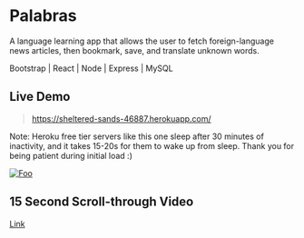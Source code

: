 # Palabras 
A language learning app that allows the user to fetch foreign-language news articles, then bookmark, save, and translate unknown words.

Bootstrap | React | Node | Express | MySQL
## Live Demo
> https://sheltered-sands-46887.herokuapp.com/

Note: Heroku free tier servers like this one sleep after 30 minutes of inactivity, and it takes 15-20s for them to wake up from sleep. Thank you for being patient during initial load :)

[![Foo](https://i.imgur.com/7fR1viK.jpg)](https://sheltered-sands-46887.herokuapp.com/)

## 15 Second Scroll-through Video 
[Link](https://www.youtube.com/watch?v=Mc6z-W8UNHw)



